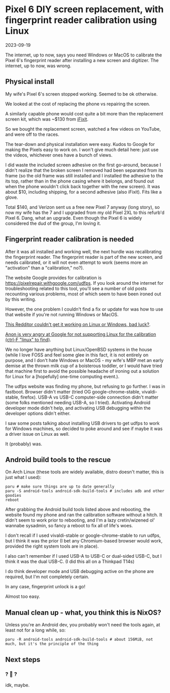 # Pixel 6 DIY screen replacement, with fingerprint reader calibration using Linux

<time id="post-date">2023-09-19</time>

<p id="post-excerpt">
The internet, up to now, says you need Windows or MacOS to calibrate the Pixel 6's fingerprint reader after installing a new screen and digitizer.
The internet, up to now, was wrong.
</p>

## Physical install

My wife's Pixel 6's screen stopped working.
Seemed to be ok otherwise.

We looked at the cost of replacing the phone vs repairing the screen.

A similarly capable phone would cost quite a bit more than the replacement screen kit, 
which was ~$130 from [iFixit](https://www.ifixit.com/products/google-pixel-6-screen-genuine).

So we bought the replacement screen, 
watched a few videos on YouTube,
and were off to the races.

The tear-down and physical installation were easy.
Kudos to Google for making the Pixels easy to work on.
I won't give much detail here: just use the videos, 
whichever ones have a bunch of views.

I did waste the included screen adhesive on the first go-around,
because I didn't realize that the broken screen I removed had been separated from its frame
(so the old frame was still installed and I installed the adhesive to the its top,
rather than in the phone casing where it belongs,
and found out when the phone wouldn't click back together with the new screen). 
It was about $10, including shipping, for a second adhesive (also iFixit). Fits like a glove.

Total $140, and Verizon sent us a free new Pixel 7 anyway (long story), so now my wife has the 7 
and I upgraded from my old Pixel 2XL to this refurb'd Pixel 6. 
Dang, what an upgrade. 
Even though the Pixel 6 is widely considered the dud of the group,
I'm loving it.

## Fingerprint reader calibration is needed

After it was all installed and working well,
the next hurdle was recalibrating the fingerprint reader.
The fingerprint reader is part of the new screen, and needs calibrated, 
or it will not even attempt to work (seems more an "activation" than a "calibration," no?).

The website Google provides for calibration is <https://pixelrepair.withgoogle.com/udfps>.
If you look around the internet for troubleshooting related to this tool,
you'll see a number of old posts recounting various problems,
most of which seem to have been ironed out by this writing.

However, the one problem I couldn't find a fix or update for was how to use that website
if you're not running Windows or MacOS.

[This Redditor couldn't get it working on Linux or Windows, bad luck?](https://www.reddit.com/r/GooglePixel/comments/xq82ri/pixel_6_fingerprint_calibration/).

[Anon is very angry at Google for not supporting Linux for the calibration (ctrl-F "linux" to find)](https://issuetracker.google.com/issues/217589152?pli=1).

We no longer have anything but Linux/OpenBSD systems in the house 
(while I love FOSS and feel some glee in this fact,
it is not entirely on purpose, and I don't hate Windows or MacOS - 
my wife's MBP met an early demise at the thrown milk cup of a boisterous toddler, 
or I would have tried that machine first 
to avoid the possible headache of ironing out a solution for Linux for a [hopefully] one-time computing event.).

The udfps website was finding my phone, but refusing to go further.
I was in fastboot.
Browser didn't matter (tried OG google-chrome-stable, vivaldi-stable, firefox).
USB-A vs USB-C computer-side connection didn't matter (some folks mentioned needing USB-A, so I tried).
Activating Android developer mode didn't help,
and activating USB debugging within the developer options didn't either.

I saw some posts talking about installing USB drivers to get udfps to work for Windows machines, 
so decided to poke around and see if maybe it was a driver issue on Linux as well.

It (probably) was.

## Android build tools to the rescue

On Arch Linux 
(these tools are widely available, 
distro doesn't matter, 
this is just what I used):

```shell
paru # make sure things are up to date generally
paru -S android-tools android-sdk-build-tools # includes adb and other goodies
reboot
```

After grabbing the Android build tools listed above and rebooting,
the website found my phone and ran the calibration software without a hitch.
It didn't seem to work prior to rebooting, 
and I'm a lazy cretin/wizened ol' wannabe sysadmin,
so fancy a reboot to fix all of life's woes.

I don't recall if I used vivaldi-stable or google-chrome-stable to run udfps, 
but I think it was the prior 
(I bet any Chromium-based browser would work, 
provided the right system tools are in place).

I also can't remember if I used USB-A to USB-C or dual-sided USB-C, 
but I think it was the dual USB-C. (I did this all on a Thinkpad T14s)

I do think developer mode and USB debugging active on the phone are required, 
but I'm not completely certain.

In any case, fingerprint unlock is a go!

Almost too easy.

## Manual clean up - what, you think this is NixOS?

Unless you're an Android dev, you probably won't need the tools again,
at least not for a long while, so:

```shell
paru -R android-tools android-sdk-build-tools # about 156MiB, not much, but it's the principle of the thing
```

## Next steps
### ? 🦒 ?

idk, maybe.
